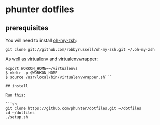 # phunter dotfiles

## prerequisites

You will need to install [oh-my-zsh](https://github.com/robbyrussell/oh-my-zsh):

```git clone git://github.com/robbyrussell/oh-my-zsh.git ~/.oh-my-zsh```

As well as [virtualenv](http://virtualenv.readthedocs.org/en/latest/) and 
[virtualenvwrapper](http://virtualenvwrapper.readthedocs.org/en/latest/):

```pip install virtualenv virtualenvwrapper
export WORKON_HOME=~/virtualenvs
$ mkdir -p $WORKON_HOME
$ source /usr/local/bin/virtualenvwrapper.sh```

## install

Run this:

```sh
git clone https://github.com/phunter/dotfiles.git ~/dotfiles
cd ~/dotfiles
./setup.sh
```
